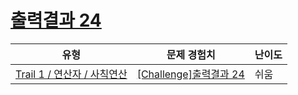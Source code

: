 # [출력결과 24](https://https://en.codetree.ai/trails/complete/curated-cards/challenge-reading-k201622)

|유형|문제 경험치|난이도|
|---|---|---|
|[Trail 1 / 연산자 / 사칙연산](https://https://en.codetree.ai/trail-info/novice-low/)|[[Challenge]출력결과 24](https://https://en.codetree.ai/trails/complete/curated-cards/challenge-reading-k201622/)|쉬움|

